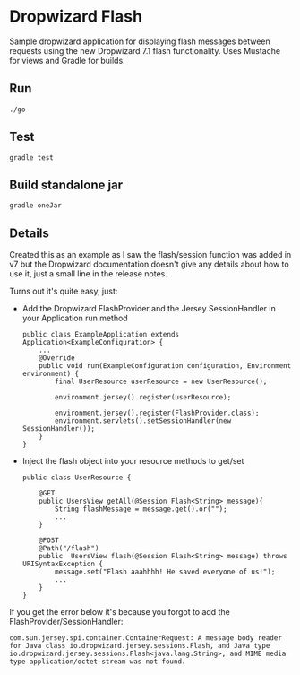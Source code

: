 # Dropwizard Flash

Sample dropwizard application for displaying flash messages between requests using the new Dropwizard 7.1 flash
functionality. Uses Mustache for views and Gradle for builds.

## Run

```
./go
```

## Test

```
gradle test
```

## Build standalone jar

```
gradle oneJar
```

## Details

Created this as an example as I saw the flash/session function was added in v7 but the Dropwizard documentation doesn't
give any details about how to use it, just a small line in the release notes.

Turns out it's quite easy, just:

* Add the Dropwizard FlashProvider and the Jersey SessionHandler in your Application run method

    ```
    public class ExampleApplication extends Application<ExampleConfiguration> {
        ...
        @Override
        public void run(ExampleConfiguration configuration, Environment environment) {
            final UserResource userResource = new UserResource();

            environment.jersey().register(userResource);

            environment.jersey().register(FlashProvider.class);
            environment.servlets().setSessionHandler(new SessionHandler());
        }
    }
    ```

* Inject the flash object into your resource methods to get/set

    ```
    public class UserResource {

        @GET
        public UsersView getAll(@Session Flash<String> message){
            String flashMessage = message.get().or("");
            ...
        }

        @POST
        @Path("/flash")
        public  UsersView flash(@Session Flash<String> message) throws URISyntaxException {
            message.set("Flash aaahhhh! He saved everyone of us!");
            ...
        }
    }
    ```

If you get the error below it's because you forgot to add the FlashProvider/SessionHandler:

```
com.sun.jersey.spi.container.ContainerRequest: A message body reader for Java class io.dropwizard.jersey.sessions.Flash, and Java type io.dropwizard.jersey.sessions.Flash<java.lang.String>, and MIME media type application/octet-stream was not found.
```